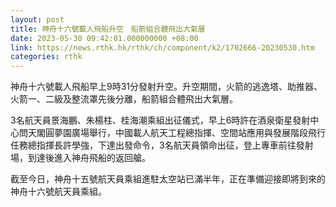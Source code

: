 ```yaml
---
layout: post
title: 神舟十六號載人飛船升空　船箭組合體飛出大氣層
date: 2023-05-30 09:42:01.000000000 +08:00
link: https://news.rthk.hk/rthk/ch/component/k2/1702666-20230530.htm
categories: rthk
---
```


神舟十六號載人飛船早上9時31分發射升空。升空期間，火箭的逃逸塔、助推器、火箭一、二級及整流罩先後分離，船箭組合體飛出大氣層。

3名航天員景海鵬、朱楊柱、桂海潮乘組出征儀式，早上6時許在酒泉衛星發射中心問天閣圓夢園廣場舉行，中國載人航天工程總指揮、空間站應用與發展階段飛行任務總指揮長許學強，下達出發命令，3名航天員領命出征，登上專車前往發射場，到達後進入神舟飛船的返回艙。

截至今日，神舟十五號航天員乘組進駐太空站已滿半年，正在準備迎接即將到來的神舟十六號航天員乘組。
